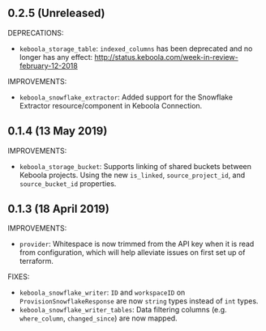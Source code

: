 ## 0.2.5 (Unreleased)

DEPRECATIONS:

* `keboola_storage_table`: `indexed_columns` has been deprecated and no longer has any effect: http://status.keboola.com/week-in-review-february-12-2018

IMPROVEMENTS:

* `keboola_snowflake_extractor`: Added support for the Snowflake Extractor resource/component in Keboola Connection.

## 0.1.4 (13 May 2019)

IMPROVEMENTS:

* `keboola_storage_bucket`: Supports linking of shared buckets between Keboola projects. Using the new `is_linked`, `source_project_id`, and `source_bucket_id` properties.

## 0.1.3 (18 April 2019)

IMPROVEMENTS:

* `provider`: Whitespace is now trimmed from the API key when it is read from configuration, which will help alleviate issues on first set up of terraform.

FIXES:

* `keboola_snowflake_writer`: `ID` and `workspaceID` on `ProvisionSnowflakeResponse` are now `string` types instead of `int` types.
* `keboola_snowflake_writer_tables`: Data filtering columns (e.g. `where_column`, `changed_since`) are now mapped.
